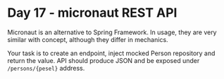 # Day 17 - micronaut REST API

Micronaut is an alternative to Spring Framework.
In usage, they are very similar with concept, although they differ in mechanics.

Your task is to create an endpoint, inject mocked Person repository and return the value.
API should produce JSON and be exposed under `/persons/{pesel}` address.

